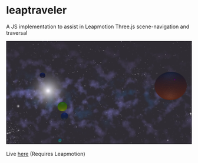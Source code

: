 # leaptraveler
A JS implementation to assist in Leapmotion Three.js scene-navigation and traversal

![scrshot](https://github.com/MichaelHazani/leaptraveler/raw/master/2.png)

Live [here](http://leaptraveler.michaelhazani.net/)
(Requires Leapmotion)
